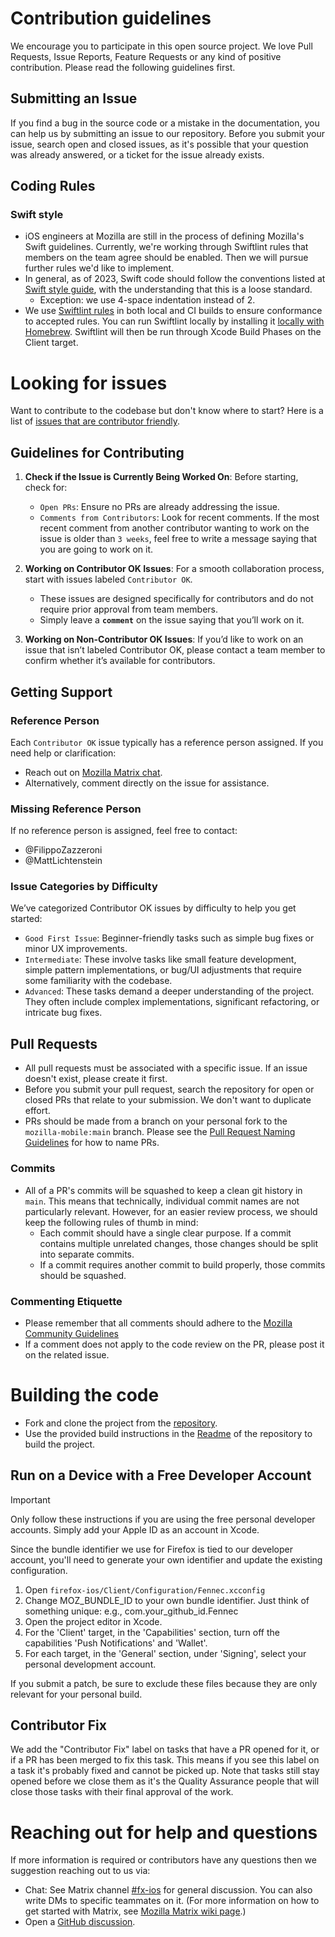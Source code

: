 # Contribution guidelines
We encourage you to participate in this open source project. We love Pull Requests, Issue Reports, Feature Requests or any kind of positive contribution. Please read the following guidelines first.

## Submitting an Issue
If you find a bug in the source code or a mistake in the documentation, you can help us by submitting an issue to our repository. Before you submit your issue, search open and closed issues, as it's possible that your question was already answered, or a ticket for the issue already exists.

## Coding Rules

### Swift style
* iOS engineers at Mozilla are still in the process of defining Mozilla's Swift guidelines. Currently, we're working through Swiftlint rules that members on the team agree should be enabled. Then we will pursue further rules we'd like to implement.
* In general, as of 2023, Swift code should follow the conventions listed at [Swift style guide](https://github.com/raywenderlich/swift-style-guide), with the understanding that this is a loose standard.
  * Exception: we use 4-space indentation instead of 2.
* We use [Swiftlint rules](https://github.com/mozilla-mobile/firefox-ios/blob/main/.swiftlint.yml) in both local and CI builds to ensure conformance to accepted rules. You can run Swiftlint locally by installing it [locally with Homebrew](https://github.com/realm/SwiftLint#using-homebrew). Swiftlint will then be run through Xcode Build Phases on the Client target.

# Looking for issues
Want to contribute to the codebase but don't know where to start? Here is a list of [issues that are contributor friendly](https://github.com/mozilla-mobile/firefox-ios/labels/Contributor%20OK).

## Guidelines for Contributing

1. **Check if the Issue is Currently Being Worked On**:
Before starting, check for:
    - `Open PRs`: Ensure no PRs are already addressing the issue.
    - `Comments from Contributors`: Look for recent comments. If the most recent comment from another contributor wanting to work on the issue is older than `3 weeks`, 
    feel free to write a message saying that you are going to work on it.

2. **Working on Contributor OK Issues**:
For a smooth collaboration process, start with issues labeled `Contributor OK`.
    - These issues are designed specifically for contributors and do not require prior approval from team members.
    - Simply leave a **`comment`** on the issue saying that you’ll work on it.

3. **Working on Non-Contributor OK Issues**:
If you’d like to work on an issue that isn’t labeled Contributor OK, please contact a team member to confirm whether it’s available for contributors.

## Getting Support

### Reference Person
Each `Contributor OK` issue typically has a reference person assigned. If you need help or clarification:

- Reach out on [Mozilla Matrix chat](#reaching-out-for-help-and-questions).
- Alternatively, comment directly on the issue for assistance.

### Missing Reference Person
If no reference person is assigned, feel free to contact:

- @FilippoZazzeroni
- @MattLichtenstein

### Issue Categories by Difficulty
We’ve categorized Contributor OK issues by difficulty to help you get started:

- `Good First Issue`: Beginner-friendly tasks such as simple bug fixes or minor UX improvements.
- `Intermediate`: These involve tasks like small feature development, simple pattern implementations, or bug/UI adjustments that require some familiarity with the codebase.
- `Advanced`: These tasks demand a deeper understanding of the project. They often include complex implementations, significant refactoring, or intricate bug fixes.

## Pull Requests
* All pull requests must be associated with a specific issue. If an issue doesn't exist, please create it first.
* Before you submit your pull request, search the repository for open or closed PRs that relate to your submission. We don't want to duplicate effort. 
* PRs should be made from a branch on your personal fork to the `mozilla-mobile:main` branch. Please see the [Pull Request Naming Guidelines](https://github.com/mozilla-mobile/firefox-ios/wiki/Pull-Request-Naming-Guide) for how to name PRs.

### Commits
* All of a PR's commits will be squashed to keep a clean git history in `main`. This means that technically, individual commit names are not particularly relevant. However, for an easier review process, we should keep the following rules of thumb in mind:
  * Each commit should have a single clear purpose. If a commit contains multiple unrelated changes, those changes should be split into separate commits.
  * If a commit requires another commit to build properly, those commits should be squashed.

### Commenting Etiquette
* Please remember that all comments should adhere to the [Mozilla Community Guidelines](https://www.mozilla.org/en-US/about/governance/policies/participation/)
* If a comment does not apply to the code review on the PR, please post it on the related issue.

# Building the code
- Fork and clone the project from the [repository](https://github.com/mozilla-mobile/firefox-ios).
- Use the provided build instructions in the [Readme](https://github.com/mozilla-mobile/firefox-ios/blob/main/README.md) of the repository to build the project. 

## Run on a Device with a Free Developer Account

> [!IMPORTANT]  
> Only follow these instructions if you are using the free personal developer accounts. Simply add your Apple ID as an account in Xcode.

Since the bundle identifier we use for Firefox is tied to our developer account, you'll need to generate your own identifier and update the existing configuration.

1. Open `firefox-ios/Client/Configuration/Fennec.xcconfig`
2. Change MOZ_BUNDLE_ID to your own bundle identifier. Just think of something unique: e.g., com.your_github_id.Fennec
3. Open the project editor in Xcode.
4. For the 'Client' target, in the 'Capabilities' section, turn off the capabilities 'Push Notifications' and 'Wallet'.
5. For each target, in the 'General' section, under 'Signing', select your personal development account.

If you submit a patch, be sure to exclude these files because they are only relevant for your personal build.

## Contributor Fix
We add the "Contributor Fix" label on tasks that have a PR opened for it, or if a PR has been merged to fix this task. This means if you see this label on a task it's probably fixed and cannot be picked up. Note that tasks still stay opened before we close them as it's the Quality Assurance people that will close those tasks with their final approval of the work.

# Reaching out for help and questions
If more information is required or contributors have any questions then we suggestion reaching out to us via:
- Chat: See Matrix channel [#fx-ios](https://chat.mozilla.org/#/room/#fx-ios:mozilla.org) for general discussion. You can also write DMs to specific teammates on it. (For more information on how to get started with Matrix, see [Mozilla Matrix wiki page](https://wiki.mozilla.org/Matrix).)
- Open a [GitHub discussion](https://github.com/mozilla-mobile/firefox-ios/discussions).
